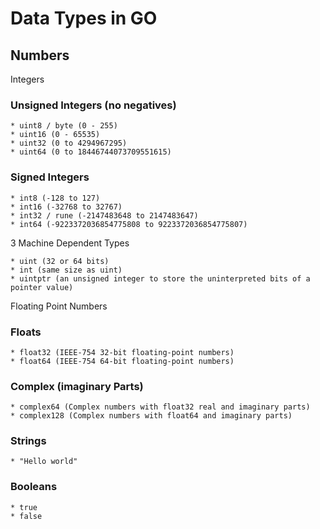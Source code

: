 # Data Types in GO

## Numbers

Integers

### Unsigned Integers (no negatives)

    * uint8 / byte (0 - 255)
    * uint16 (0 - 65535)
    * uint32 (0 to 4294967295)
    * uint64 (0 to 18446744073709551615)

### Signed Integers

    * int8 (-128 to 127)
    * int16 (-32768 to 32767)
    * int32 / rune (-2147483648 to 2147483647)
    * int64 (-9223372036854775808 to 9223372036854775807)

3 Machine Dependent Types

    * uint (32 or 64 bits)
    * int (same size as uint)
    * uintptr (an unsigned integer to store the uninterpreted bits of a pointer value)

Floating Point Numbers

### Floats

    * float32 (IEEE-754 32-bit floating-point numbers)
    * float64 (IEEE-754 64-bit floating-point numbers)

### Complex (imaginary Parts)

    * complex64 (Complex numbers with float32 real and imaginary parts)
    * complex128 (Complex numbers with float64 and imaginary parts)

### Strings

    * "Hello world"

### Booleans

    * true
    * false